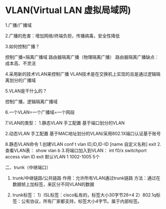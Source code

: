 # VLAN(Virtual LAN 虚拟局域网)

1.广播/广播域

2.广播的危害：增加网络/终端负担，传播病毒，安全性降低

3.如何控制广播？
 
 控制广播=隔离广播域
 路由器隔离广播（物理隔离广播）
 路由器隔离广播缺点：成本高、不灵活

4.采用新的技术VLAN来控制广播
VLAN技术是在交换机上实现的且是通过逻辑隔离划分的广播域

5.VLAN是干什么的？

控制广播，逻辑隔离广播域

6.一个VLAN=一个广播域=一个网段

7.VLAN的类型：
 1.静态VLAN
  手工配置
  基于端口划分的VLAN

 2.动态VLAN
  手工配置
  基于MAC地址划分的VLAN/采用802.1X端口认证基于账号

8.静态VLAN命令
 1.创建VLAN
conf t
 vlan ID,ID,ID-ID
   [name 自定义名称]
   exit
 2.查看VLAN表：
   show vlan b
 3.将端口加入到VLAN：
   int f0/x
     switchport access vlan ID
     exit
默认VLAN 1 1002-1005 5个

二、trunk（中继端口）
1. trunk/中继链路/公共链路
作用：允许所有VLAN通过trunk链路
方法：通过在数据帧上加标签，来区分不同VLAN的数据

2. trunk标签：
 1）ISL标签：cisco私有的，标签大小30字节26+4
 2）802.1q标签：公有协议，所有厂家都支持，标签大小4字节。属于内部标签。